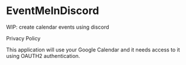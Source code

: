 # EventMeInDiscord

WIP: create calendar events using discord

Privacy Policy

This application will use your Google Calendar and it needs access to it using OAUTH2 authentication.